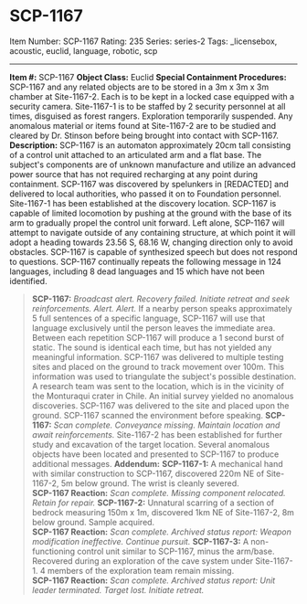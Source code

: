 # SCP-1167
Item Number: SCP-1167
Rating: 235
Series: series-2
Tags: _licensebox, acoustic, euclid, language, robotic, scp

---

**Item #:** SCP-1167
**Object Class:** Euclid
**Special Containment Procedures:** SCP-1167 and any related objects are to be stored in a 3m x 3m x 3m chamber at Site-1167-2. Each is to be kept in a locked case equipped with a security camera.
Site-1167-1 is to be staffed by 2 security personnel at all times, disguised as forest rangers. Exploration temporarily suspended.
Any anomalous material or items found at Site-1167-2 are to be studied and cleared by Dr. Stinson before being brought into contact with SCP-1167.
**Description:** SCP-1167 is an automaton approximately 20cm tall consisting of a control unit attached to an articulated arm and a flat base. The subject's components are of unknown manufacture and utilize an advanced power source that has not required recharging at any point during containment. SCP-1167 was discovered by spelunkers in [REDACTED] and delivered to local authorities, who passed it on to Foundation personnel. Site-1167-1 has been established at the discovery location.
SCP-1167 is capable of limited locomotion by pushing at the ground with the base of its arm to gradually propel the control unit forward. Left alone, SCP-1167 will attempt to navigate outside of any containing structure, at which point it will adopt a heading towards 23.56 S, 68.16 W, changing direction only to avoid obstacles.
SCP-1167 is capable of synthesized speech but does not respond to questions. SCP-1167 continually repeats the following message in 124 languages, including 8 dead languages and 15 which have not been identified.
> **SCP-1167:** _Broadcast alert. Recovery failed. Initiate retreat and seek reinforcements. Alert. Alert._
If a nearby person speaks approximately 5 full sentences of a specific language, SCP-1167 will use that language exclusively until the person leaves the immediate area. Between each repetition SCP-1167 will produce a 1 second burst of static. The sound is identical each time, but has not yielded any meaningful information.
SCP-1167 was delivered to multiple testing sites and placed on the ground to track movement over 100m. This information was used to triangulate the subject's possible destination. A research team was sent to the location, which is in the vicinity of the Monturaqui crater in Chile. An initial survey yielded no anomalous discoveries. SCP-1167 was delivered to the site and placed upon the ground. SCP-1167 scanned the environment before speaking.
> **SCP-1167:** _Scan complete. Conveyance missing. Maintain location and await reinforcements._
Site-1167-2 has been established for further study and excavation of the target location. Several anomalous objects have been located and presented to SCP-1167 to produce additional messages.
**Addendum:**
**SCP-1167-1:** A mechanical hand with similar construction to SCP-1167, discovered 220m NE of Site-1167-2, 5m below ground. The wrist is cleanly severed.  
**SCP-1167 Reaction:** _Scan complete. Missing component relocated. Retain for repair._
**SCP-1167-2:** Unnatural scarring of a section of bedrock measuring 150m x 1m, discovered 1km NE of Site-1167-2, 8m below ground. Sample acquired.  
**SCP-1167 Reaction:** _Scan complete. Archived status report: Weapon modification ineffective. Continue pursuit._
**SCP-1167-3:** A non-functioning control unit similar to SCP-1167, minus the arm/base. Recovered during an exploration of the cave system under Site-1167-1. 4 members of the exploration team remain missing.  
**SCP-1167 Reaction:** _Scan complete. Archived status report: Unit leader terminated. Target lost. Initiate retreat._